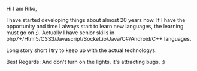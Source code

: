 Hi I am Riko,

I have started developing things about almost 20 years now.
If I have the opportunity and time I always start to learn new languages, the learning must go on ;).
Actually I have senior skills in php7+/Html5/CSS3/Javascript/Socket.io/Java/C#/Android/C++ languages.

Long story short I try to keep up with the actual technologys.

Best Regards:
And don't turn on the lights, it's attracting bugs. ;)
